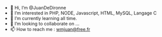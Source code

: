 - 👋 Hi, I’m @JuanDeDironne
- 👀 I’m interested in PHP, NODE, Javascript, HTML, MySQL, Langage C
- 🌱 I’m currently learning all time.
- 💞️ I’m looking to collaborate on ...
- 📫 How to reach me : wmjuan@free.fr

<!---
JuanDeDironne/JuanDeDironne is a ✨ special ✨ repository because its `README.md` (this file) appears on your GitHub profile.
You can click the Preview link to take a look at your changes.
--->
